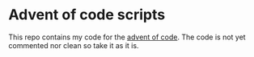 # Advent of code scripts

This repo contains my code for the [advent of code](https://adventofcode.com/2023).
The code is not yet commented nor clean so take it as it is.